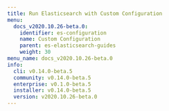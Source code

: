 ```yaml
---
title: Run Elasticsearch with Custom Configuration
menu:
  docs_v2020.10.26-beta.0:
    identifier: es-configuration
    name: Custom Configuration
    parent: es-elasticsearch-guides
    weight: 30
menu_name: docs_v2020.10.26-beta.0
info:
  cli: v0.14.0-beta.5
  community: v0.14.0-beta.5
  enterprise: v0.1.0-beta.5
  installer: v0.14.0-beta.5
  version: v2020.10.26-beta.0
---
```



